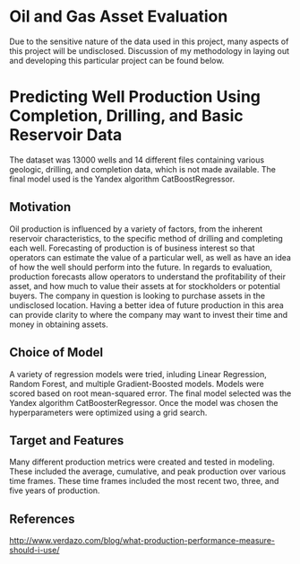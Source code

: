 # Oil and Gas Asset Evaluation

Due to the sensitive nature of the data used in this project, many aspects of this project will be undisclosed. Discussion of my methodology in laying out and developing this particular project can be found below.



# Predicting Well Production Using Completion, Drilling, and Basic Reservoir Data

The dataset was 13000 wells and 14 different files containing various geologic, drilling, and completion data, which is not made available.  The final model used is the Yandex algorithm CatBoostRegressor. 

## Motivation

Oil production is influenced by a variety of factors, from the inherent reservoir characteristics, to the specific method of drilling and completing each well. Forecasting of production is of business interest so that operators can estimate the value of a particular well, as well as have an idea of how the well should perform into the future. In regards to evaluation, production forecasts allow operators to understand the profitability of their asset, and how much to value their assets at for stockholders or potential buyers. The company in question is looking to purchase assets in the undisclosed location. Having a better idea of future production in this area can provide clarity to where the company may want to invest their time and money in obtaining assets.


## Choice of Model

A variety of regression models were tried, inluding Linear Regression, Random Forest, and multiple Gradient-Boosted models. Models were scored based on root mean-squared error. The final model selected was the Yandex algorithm CatBoosterRegressor. Once the model was chosen the hyperparameters were optimized using a grid search. 


## Target and Features

  Many different production metrics were created and tested in modeling. These included the average, cumulative, and peak production over various time frames. These time frames included the most recent two, three, and five years of production. 

## References

http://www.verdazo.com/blog/what-production-performance-measure-should-i-use/
